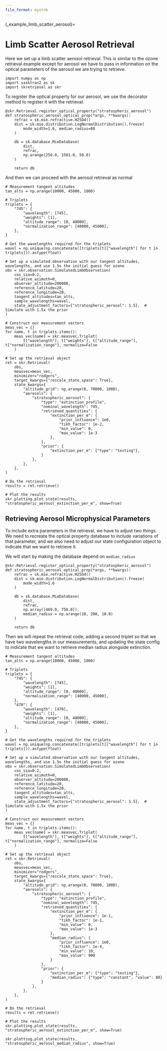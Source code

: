 ```yaml
---
file_format: mystnb
---
```


(_example_limb_scatter_aerosol)=
# Limb Scatter Aerosol Retrieval

Here we set up a limb scatter aerosol retrieval. This is similar to the ozone retrieval example
except for aerosol we have to pass in information on the optical parameters of the aerosol
we are trying to retrieve.

```{code-cell}
import numpy as np
import sasktran2 as sk
import skretrieval as skr
```

To register the optical property for our aerosol, we use the decorator method to register it with
the retrieval.

```{code-cell}
@skr.Retrieval.register_optical_property("stratospheric_aerosol")
def stratospheric_aerosol_optical_prop(*args, **kwargs):
    refrac = sk.mie.refractive.H2SO4()
    dist = sk.mie.distribution.LogNormalDistribution().freeze(
        mode_width=1.6, median_radius=80
    )

    db = sk.database.MieDatabase(
        dist,
        refrac,
        np.arange(250.0, 1501.0, 50.0)
    )

    return db
```

And then we can proceed with the aerosol retrieval as normal

```{code-cell}
# Measurement tangent altitudes
tan_alts = np.arange(10000, 45000, 1000)

# Triplets
triplets = {
    "745": {
        "wavelength": [745],
        "weights": [1],
        "altitude_range": [0, 40000],
        "normalization_range": [40000, 45000],
    },
}

# Get the wavelengths required for the triplets
wavel = np.unique(np.concatenate([triplets[t]["wavelength"] for t in triplets])).astype(float)

# Set up a simulated observation with our tangent altitudes, wavelengths, and use 1.5x the initial guess for ozone
obs = skr.observation.SimulatedLimbObservation(
    cos_sza=0.2,
    relative_azimuth=0,
    observer_altitude=200000,
    reference_latitude=20,
    reference_longitude=20,
    tangent_altitudes=tan_alts,
    sample_wavelengths=wavel,
    state_adjustment_factors={"stratospheric_aerosol": 1.5},  # Simulate with 1.5x the prior
)

# Construct our measurement vectors
meas_vec = {}
for name, t in triplets.items():
    meas_vec[name] = skr.measvec.Triplet(
        t["wavelength"], t["weights"], t["altitude_range"], t["normalization_range"], normalize=False
    )

# Set up the retrieval object
ret = skr.Retrieval(
    obs,
    measvec=meas_vec,
    minimizer="rodgers",
    target_kwargs={"rescale_state_space": True},
    state_kwargs={
        "altitude_grid": np.arange(0, 70000, 1000),
        "aerosols": {
            "stratospheric_aerosol": {
                "type": "extinction_profile",
                "nominal_wavelength": 745,
                "retrieved_quantities": {
                    "extinction_per_m": {
                        "prior_influence": 1e0,
                        "tikh_factor": 1e-2,
                        "min_value": 0,
                        "max_value": 1e-3
                    },
                },
                "prior": {
                    "extinction_per_m": {"type": "testing"},
                }
            },
        },
    },
)

# Do the retrieval
results = ret.retrieve()

# Plot the results
skr.plotting.plot_state(results, "stratospheric_aerosol_extinction_per_m", show=True)
```

## Retrieving Aerosol Microphysical Parameters
To include extra parameters in the retrieval, we have to adjust two things. We need to recreate the optical
property database to include variations of that parameter, and we also need to adjust our state configuration object
to indicate that we want to retrieve it.

We will start by making the database depend on `median_radius`

```{code-cell}
@skr.Retrieval.register_optical_property("stratospheric_aerosol")
def stratospheric_aerosol_optical_prop(*args, **kwargs):
    refrac = sk.mie.refractive.H2SO4()
    dist = sk.mie.distribution.LogNormalDistribution().freeze(
        mode_width=1.6
    )

    db = sk.database.MieDatabase(
        dist,
        refrac,
        np.array([469.0, 750.0]),
        median_radius = np.arange(10, 200, 10.0)
    )

    return db
```

Then we will repeat the retrieval code, adding a second triplet so that we have two wavelengths in our measurements, and
updating the state config to indicate that we want to retrieve median radius alongside extinction.

```{code-cell}
# Measurement tangent altitudes
tan_alts = np.arange(10000, 45000, 1000)

# Triplets
triplets = {
    "745": {
        "wavelength": [745],
        "weights": [1],
        "altitude_range": [0, 40000],
        "normalization_range": [40000, 45000],
    },
    "470": {
        "wavelength": [470],
        "weights": [1],
        "altitude_range": [0, 40000],
        "normalization_range": [40000, 45000],
    },
}

# Get the wavelengths required for the triplets
wavel = np.unique(np.concatenate([triplets[t]["wavelength"] for t in triplets])).astype(float)

# Set up a simulated observation with our tangent altitudes, wavelengths, and use 1.5x the initial guess for ozone
obs = skr.observation.SimulatedLimbObservation(
    cos_sza=0.2,
    relative_azimuth=0,
    observer_altitude=200000,
    reference_latitude=20,
    reference_longitude=20,
    tangent_altitudes=tan_alts,
    sample_wavelengths=wavel,
    state_adjustment_factors={"stratospheric_aerosol": 1.5},  # Simulate with 1.5x the prior
)

# Construct our measurement vectors
meas_vec = {}
for name, t in triplets.items():
    meas_vec[name] = skr.measvec.Triplet(
        t["wavelength"], t["weights"], t["altitude_range"], t["normalization_range"], normalize=False
    )

# Set up the retrieval object
ret = skr.Retrieval(
    obs,
    measvec=meas_vec,
    minimizer="rodgers",
    target_kwargs={"rescale_state_space": True},
    state_kwargs={
        "altitude_grid": np.arange(0, 70000, 1000),
        "aerosols": {
            "stratospheric_aerosol": {
                "type": "extinction_profile",
                "nominal_wavelength": 745,
                "retrieved_quantities": {
                    "extinction_per_m": {
                        "prior_influence": 1e-1,
                        "tikh_factor": 1e-1,
                        "min_value": 0,
                        "max_value": 1e-3
                    },
                    "median_radius": {
                        "prior_influence": 1e0,
                        "tikh_factor": 1e-4,
                        "min_value": 10,
                        "max_value": 900
                    }
                },
                "prior": {
                    "extinction_per_m": {"type": "testing"},
                    "median_radius": {"type": "constant", "value": 80}
                }
            },
        },
    },
)

# Do the retrieval
results = ret.retrieve()

# Plot the results
skr.plotting.plot_state(results, "stratospheric_aerosol_extinction_per_m", show=True)

skr.plotting.plot_state(results, "stratospheric_aerosol_median_radius", show=True)

```
